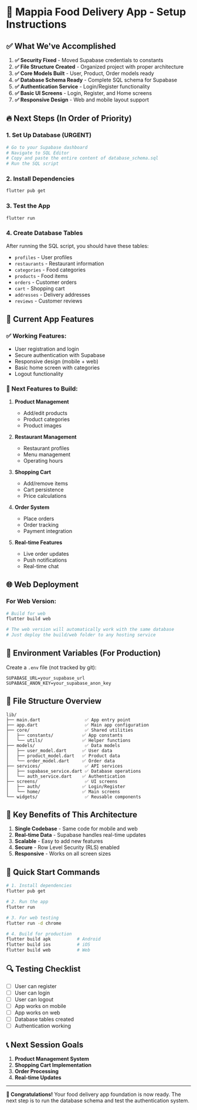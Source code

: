 # 🚀 Mappia Food Delivery App - Setup Instructions

## ✅ What We've Accomplished

1. **✅ Security Fixed** - Moved Supabase credentials to constants
2. **✅ File Structure Created** - Organized project with proper architecture
3. **✅ Core Models Built** - User, Product, Order models ready
4. **✅ Database Schema Ready** - Complete SQL schema for Supabase
5. **✅ Authentication Service** - Login/Register functionality
6. **✅ Basic UI Screens** - Login, Register, and Home screens
7. **✅ Responsive Design** - Web and mobile layout support

## 🔥 Next Steps (In Order of Priority)

### 1. **Set Up Database (URGENT)**
```bash
# Go to your Supabase dashboard
# Navigate to SQL Editor
# Copy and paste the entire content of database_schema.sql
# Run the SQL script
```

### 2. **Install Dependencies**
```bash
flutter pub get
```

### 3. **Test the App**
```bash
flutter run
```

### 4. **Create Database Tables**
After running the SQL script, you should have these tables:
- `profiles` - User profiles
- `restaurants` - Restaurant information
- `categories` - Food categories
- `products` - Food items
- `orders` - Customer orders
- `cart` - Shopping cart
- `addresses` - Delivery addresses
- `reviews` - Customer reviews

## 📱 Current App Features

### ✅ Working Features:
- User registration and login
- Secure authentication with Supabase
- Responsive design (mobile + web)
- Basic home screen with categories
- Logout functionality

### 🚧 Next Features to Build:
1. **Product Management**
   - Add/edit products
   - Product categories
   - Product images

2. **Restaurant Management**
   - Restaurant profiles
   - Menu management
   - Operating hours

3. **Shopping Cart**
   - Add/remove items
   - Cart persistence
   - Price calculations

4. **Order System**
   - Place orders
   - Order tracking
   - Payment integration

5. **Real-time Features**
   - Live order updates
   - Push notifications
   - Real-time chat

## 🌐 Web Deployment

### For Web Version:
```bash
# Build for web
flutter build web

# The web version will automatically work with the same database
# Just deploy the build/web folder to any hosting service
```

## 🔧 Environment Variables (For Production)

Create a `.env` file (not tracked by git):
```
SUPABASE_URL=your_supabase_url
SUPABASE_ANON_KEY=your_supabase_anon_key
```

## 📁 File Structure Overview

```
lib/
├── main.dart                 ✅ App entry point
├── app.dart                  ✅ Main app configuration
├── core/                     ✅ Shared utilities
│   ├── constants/           ✅ App constants
│   └── utils/               ✅ Helper functions
├── models/                   ✅ Data models
│   ├── user_model.dart      ✅ User data
│   ├── product_model.dart   ✅ Product data
│   └── order_model.dart     ✅ Order data
├── services/                 ✅ API services
│   ├── supabase_service.dart ✅ Database operations
│   └── auth_service.dart    ✅ Authentication
├── screens/                  ✅ UI screens
│   ├── auth/                ✅ Login/Register
│   └── home/                ✅ Main screens
└── widgets/                  ✅ Reusable components
```

## 🎯 Key Benefits of This Architecture

1. **Single Codebase** - Same code for mobile and web
2. **Real-time Data** - Supabase handles real-time updates
3. **Scalable** - Easy to add new features
4. **Secure** - Row Level Security (RLS) enabled
5. **Responsive** - Works on all screen sizes

## 🚀 Quick Start Commands

```bash
# 1. Install dependencies
flutter pub get

# 2. Run the app
flutter run

# 3. For web testing
flutter run -d chrome

# 4. Build for production
flutter build apk          # Android
flutter build ios          # iOS
flutter build web          # Web
```

## 🔍 Testing Checklist

- [ ] User can register
- [ ] User can login
- [ ] User can logout
- [ ] App works on mobile
- [ ] App works on web
- [ ] Database tables created
- [ ] Authentication working

## 📞 Next Session Goals

1. **Product Management System**
2. **Shopping Cart Implementation**
3. **Order Processing**
4. **Real-time Updates**

---

**🎉 Congratulations!** Your food delivery app foundation is now ready. The next step is to run the database schema and test the authentication system. 